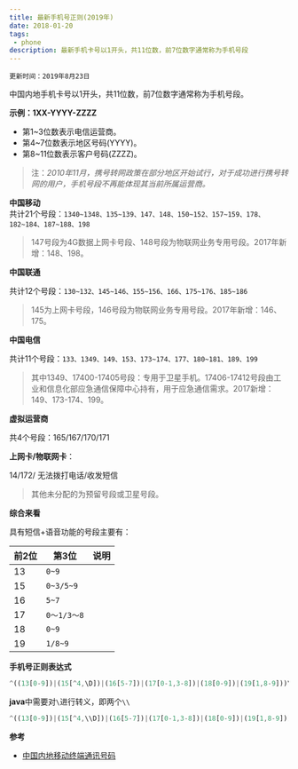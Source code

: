 ```yaml
---
title: 最新手机号正则(2019年)
date: 2018-01-20
tags:
 - phone
description: 最新手机卡号以1开头，共11位数，前7位数字通常称为手机号段
---
```


`更新时间：2019年8月23日`

中国内地手机卡号以1开头，共11位数，前7位数字通常称为手机号段。

**示例：1XX-YYYY-ZZZZ**

- 第1~3位数表示电信运营商。
- 第4~7位数表示地区号码(YYYY)。
- 第8~11位数表示客户号码(ZZZZ)。

>注：*2010年11月，携号转网政策在部分地区开始试行，对于成功进行携号转网的用户，手机号段不再能体现其当前所属运营商。*


**中国移动**  
共计21个号段：`1340~1348、135~139、147、148、150~152、157~159、178、182~184、187~188、198`

> 147号段为4G数据上网卡号段、148号段为物联网业务专用号段。2017年新增：148、198。


**中国联通**

共计12个号段：`130~132、145~146、155~156、166、175~176、185~186`

> 145为上网卡号段，146号段为物联网业务专用号段。2017年新增：146、175。

**中国电信**

共计11个号段：`133、1349、149、153、173~174、177、180~181、189、199`

> 其中1349、17400-17405号段：专用于卫星手机。17406-17412号段由工业和信息化部应急通信保障中心持有，用于应急通信需求。2017新增：149、173-174、199。

**虚拟运营商**

共4个号段：165/167/170/171

**上网卡/物联网卡**：

14/172/ 无法拨打电话/收发短信


> 其他未分配的为预留号段或卫星号段。


**综合来看**

具有短信+语音功能的号段主要有：

|   前2位  |   第3位  |   说明  |
| --- | --- | --- |
| 13    | `0~9`    |     |
| 15   |  `0~3/5~9`  |     |
| 16    |  `5~7`   |     |
| 17   |  `0～1/3～8`   |     |
| 18  | `0~9`   |     |
| 19  |  `1/8~9`   |     |


**手机号正则表达式**

```javascript
^((13[0-9])|(15[^4,\D])|(16[5-7])|(17[0-1,3-8])|(18[0-9])|(19[1,8-9]))\d{8}$
```

**java**中需要对`\`进行转义，即两个`\\`

```javascript
^((13[0-9])|(15[^4,\\D])|(16[5-7])|(17[0-1,3-8])|(18[0-9])|(19[1,8-9]))\\d{8}$
```


**参考** 

- [中国内地移动终端通讯号码](https://zh.wikipedia.org/wiki/%E4%B8%AD%E5%9B%BD%E5%86%85%E5%9C%B0%E7%A7%BB%E5%8A%A8%E7%BB%88%E7%AB%AF%E9%80%9A%E8%AE%AF%E5%8F%B7%E7%A0%81)

